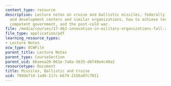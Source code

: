 ```yaml
---
content_type: resource
description: Lecture notes on cruise and ballistic missiles, federally funded research
  and development centers and similar organizations, how to achieve technologically
  competent government, and the post-cold war.
file: /media/courses/17-462-innovation-in-military-organizations-fall-2005/789def1d1ad6117cb6742156a07c7811_lec7.pdf
file_type: application/pdf
learning_resource_types:
- Lecture Notes
ocw_type: OCWFile
parent_title: Lecture Notes
parent_type: CourseSection
parent_uid: b6aeea20-061e-7a8a-5635-dbf49e4c40a2
resourcetype: Document
title: Missiles, Ballistic and Cruise
uid: 789def1d-1ad6-117c-b674-2156a07c7811
---
```


